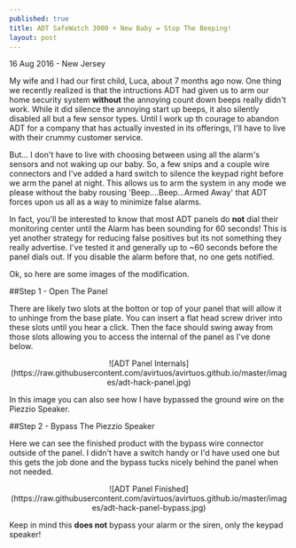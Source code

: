 ```yaml
---
published: true
title: ADT SafeWatch 3000 + New Baby = Stop The Beeping!
layout: post
---
```

<p class="meta">16 Aug 2016 - New Jersey</p>

My wife and I had our first child, Luca, about 7 months ago now. One thing we recently realized is that the intructions ADT had given us to arm our home security system **without** the annoying count down beeps really didn't work. While it did silence the annoying start up beeps, it also silently disabled all but a few sensor types. Until I work up th courage to abandon ADT for a company that has actually invested in its offerings, I'll have to live with their crummy customer service.

But... I don't have to live with choosing between using all the alarm's sensors and not waking up our baby. So, a few snips and a couple wire connectors and I've added a hard switch to silence the keypad right before we arm the panel at night. This allows us to arm the system in any mode we please without the baby rousing 'Beep....Beep...Armed Away' that ADT forces upon us all as a way to minimize false alarms. 

In fact, you'll be interested to know that most ADT panels do **not** dial their monitoring center until the Alarm has been sounding for 60 seconds! This is yet another strategy for reducing false positives but its not something they really advertise. I've tested it and generally up to ~60 seconds before the panel dials out. If you disable the alarm before that, no one gets notified.

Ok, so here are some images of the modification.

##Step 1 - Open The Panel

There are likely two slots at the botton or top of your panel that will allow it to unhinge from the base plate. You can insert a flat head screw driver into these slots until you hear a click. Then the face should swing away from those slots allowing you to access the internal of the panel as I've done below.

<center>![ADT Panel Internals](https://raw.githubusercontent.com/avirtuos/avirtuos.github.io/master/images/adt-hack-panel.jpg)</center>

In this image you can also see how I have bypassed the ground wire on the Piezzio Speaker.

##Step 2 - Bypass The Piezzio Speaker

Here we can see the finished product with the bypass wire connector outside of the panel. I didn't have a switch handy or I'd have used one but this gets the job done and the bypass tucks nicely behind the panel when not needed.

<center>![ADT Panel Finished](https://raw.githubusercontent.com/avirtuos/avirtuos.github.io/master/images/adt-hack-panel-bypass.jpg)</center>

Keep in mind this **does not** bypass your alarm or the siren, only the keypad speaker!
